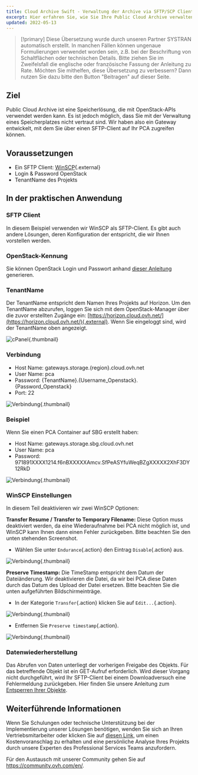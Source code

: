 ```yaml
---
title: Cloud Archive Swift - Verwaltung der Archive via SFTP/SCP Client
excerpt: Hier erfahren Sie, wie Sie Ihre Public Cloud Archive verwalten und verwalten.
updated: 2022-05-13
---
```


> [!primary]
> Diese Übersetzung wurde durch unseren Partner SYSTRAN automatisch erstellt. In manchen Fällen können ungenaue Formulierungen verwendet worden sein, z.B. bei der Beschriftung von Schaltflächen oder technischen Details. Bitte ziehen Sie im Zweifelsfall die englische oder französische Fassung der Anleitung zu Rate. Möchten Sie mithelfen, diese Übersetzung zu verbessern? Dann nutzen Sie dazu bitte den Button "Beitragen" auf dieser Seite.
>


## Ziel

Public Cloud Archive ist eine Speicherlösung, die mit OpenStack-APIs verwendet werden kann. Es ist jedoch möglich, dass Sie mit der Verwaltung eines Speicherplatzes nicht vertraut sind. Wir haben also ein Gateway entwickelt, mit dem Sie über einen SFTP-Client auf Ihr PCA zugreifen können.


## Voraussetzungen

- Ein SFTP Client: [WinSCP](https://winscp.net/eng/download.php){.external}
- Login & Password OpenStack
- TenantName des Projekts

## In der praktischen Anwendung

### SFTP Client

In diesem Beispiel verwenden wir WinSCP als SFTP-Client. Es gibt auch andere Lösungen, deren Konfiguration der entspricht, die wir Ihnen vorstellen werden.


### OpenStack-Kennung

Sie können OpenStack Login und Passwort anhand [dieser Anleitung](/pages/public_cloud/compute/create_and_delete_a_user) generieren.


### TenantName

Der TenantName entspricht dem Namen Ihres Projekts auf Horizon. Um den TenantName abzurufen, loggen Sie sich mit dem OpenStack-Manager über die zuvor erstellten Zugänge ein: [https://horizon.cloud.ovh.net/](https://horizon.cloud.ovh.net/){.external}. Wenn Sie eingeloggt sind, wird der TenantName oben angezeigt.


![cPanel](images/image1.png){.thumbnail}


### Verbindung

- Host Name: gateways.storage.{region}.cloud.ovh.net
- User Name: pca
- Password: {TenantName}.{Username_Openstack}.{Password_Openstack}
- Port: 22


![Verbindung](images/image2.png){.thumbnail}


### Beispiel

Wenn Sie einen PCA Container auf SBG erstellt haben:

- Host Name: gateways.storage.sbg.cloud.ovh.net
- User Name: pca
- Password: 971891XXXX1214.f6nBXXXXXAmcv.SfPeASYfuWeqBZgXXXXX2XhF3DY12RkD


![Verbindung](images/image3.png){.thumbnail}


### WinSCP Einstellungen
In diesem Teil deaktivieren wir zwei WinSCP Optionen:

**Transfer Resume / Transfer to Temporary Filename:** Diese Option muss deaktiviert werden, da eine Wiederaufnahme bei PCA nicht möglich ist, und WinSCP kann Ihnen dann einen Fehler zurückgeben. Bitte beachten Sie den unten stehenden Screenshot.

- Wählen Sie unter `Endurance`{.action} den Eintrag `Disable`{.action} aus.


![Verbindung](images/conf1.png){.thumbnail}

**Preserve Timestamp:** Die TimeStamp entspricht dem Datum der Dateiänderung. Wir deaktivieren die Datei, da wir bei PCA diese Daten durch das Datum des Upload der Datei ersetzen. Bitte beachten Sie die unten aufgeführten Bildschirmeinträge.

- In der Kategorie `Transfer`{.action} klicken Sie auf `Edit...`{.action}.


![Verbindung](images/conf2.png){.thumbnail}

- Entfernen Sie `Preserve timestamp`{.action}.


![Verbindung](images/conf3.png){.thumbnail}


### Datenwiederherstellung
Das Abrufen von Daten unterliegt der vorherigen Freigabe des Objekts. Für das betreffende Objekt ist ein GET-Aufruf erforderlich. Wird dieser Vorgang nicht durchgeführt, wird Ihr SFTP-Client bei einem Downloadversuch eine Fehlermeldung zurückgeben. Hier finden Sie unsere Anleitung zum [Entsperren Ihrer Objekte](/pages/storage_and_backup/object_storage/pca_unlock).

## Weiterführende Informationen

Wenn Sie Schulungen oder technische Unterstützung bei der Implementierung unserer Lösungen benötigen, wenden Sie sich an Ihren Vertriebsmitarbeiter oder klicken Sie auf [diesen Link](https://www.ovhcloud.com/de/professional-services/), um einen Kostenvoranschlag zu erhalten und eine persönliche Analyse Ihres Projekts durch unsere Experten des Professional Services Teams anzufordern.

Für den Austausch mit unserer Community gehen Sie auf <https://community.ovh.com/en/>.
